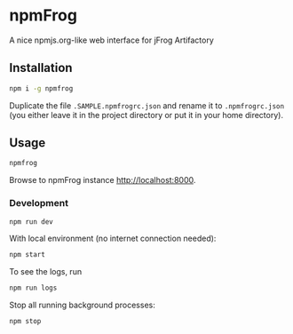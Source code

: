 # npmFrog

A nice npmjs.org-like web interface for jFrog Artifactory

## Installation

```bash
npm i -g npmfrog
```

Duplicate the file `.SAMPLE.npmfrogrc.json` and rename it to `.npmfrogrc.json` (you either leave it in the project directory or put it in your home directory).

## Usage

```bash
npmfrog
```

Browse to npmFrog instance [http://localhost:8000](http://localhost:8000).

### Development

```bash
npm run dev
```

With local environment (no internet connection needed):

```bash
npm start
```

To see the logs, run

```bash
npm run logs
```

Stop all running background processes:

```bash
npm stop
```

